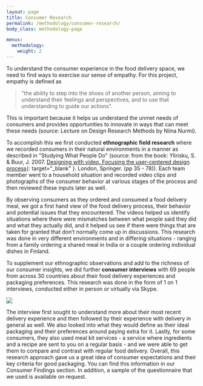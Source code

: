 ```yaml
---
layout: page
title: Consumer Research
permalink: /methodology/consumer-research/
body_class: methodology-page

menus:
  methodology:
    weight: 2
---
```


<section class="container-fluid" markdown="1">
  <div class="container" markdown="1">

To understand the consumer experience in the food delivery space, we need to find ways to exercise our sense of empathy. For this project, empathy is defined as 

> "the ability to step into the shoes of another person, aiming to understand their feelings and perspectives, and to use that understanding to guide our actions". 

This is important because it helps us understand the unmet needs of consumers and provides opportunities to innovate in ways that can meet these needs (source: Lecture on Design Research Methods by Niina Nurmi).

To accomplish this we first conducted **ethnographic field research** where we recorded consumers in their natural environments in a manner as described in "Studying What People Do" (source: from the book: Ylirisku, S. & Buur, J. 2007. [Designing with video. Focusing the user-centered design process](https://www.springer.com/gp/book/9781846289606){: target="_blank" }. London, Springer. (pp 35 - 78)). Each team member went to a household situation and recorded video clips and photographs of the consumer behavior at various stages of the process and then reviewed these inputs later as well. 

By observing consumers as they ordered and consumed a food delivery meal, we got a first hand view of the food delivery process, their behavior and potential issues that they encountered. The videos helped us identify situations where there were mismatches between what people said they did and what they actually did, and it helped us see if there were things that are taken for granted that don’t normally come up in discussions. This research was done in very different environments and in differing situations - ranging from a family ordering a shared meal in India or a couple ordering individual dishes in Finland.

<div class="inner-gallery text-center" data-gallery="consumer-research"></div>

To supplement our ethnographic observations and add to the richness of our consumer insights, we did further **consumer interviews** with 69 people from across 30 countries about their food delivery experiences and packaging preferences. This research was done in the form of 1 on 1 interviews, conducted either in person or virtually via Skype.

![](../../assets/pictures/map.png)

The interview first sought to understand more about their most recent delivery experience and then followed by their experience with delivery in general as well. We also looked into what they would define as their ideal packaging and their preferences around paying extra for it. Lastly, for some consumers, they also used meal kit services - a service where ingredients and a recipe are sent to you on a regular basis - and we were able to get them to compare and contrast with regular food delivery. Overall, this research approach gave us a great idea of consumer expectations and their key criteria for good packaging. You can find this information in our Consumer Findings section. In addition, a sample of the questionnaire that we used is available on request.

</div>
</section>
